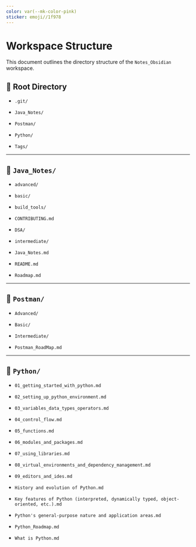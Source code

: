 ```yaml
---
color: var(--mk-color-pink)
sticker: emoji//1f978
---
```

# Workspace Structure

This document outlines the directory structure of the `Notes_Obsidian` workspace.

## 📁 Root Directory

- `.git/`
    
- `Java_Notes/`
    
- `Postman/`
    
- `Python/`
    
- `Tags/`
    

---

## 📁 `Java_Notes/`

- `advanced/`
    
- `basic/`
    
- `build_tools/`
    
- `CONTRIBUTING.md`
    
- `DSA/`
    
- `intermediate/`
    
- `Java_Notes.md`
    
- `README.md`
    
- `Roadmap.md`
    

---

## 📁 `Postman/`

- `Advanced/`
    
- `Basic/`
    
- `Intermediate/`
    
- `Postman_RoadMap.md`
    

---

## 📁 `Python/`

- `01_getting_started_with_python.md`
    
- `02_setting_up_python_environment.md`
    
- `03_variables_data_types_operators.md`
    
- `04_control_flow.md`
    
- `05_functions.md`
    
- `06_modules_and_packages.md`
    
- `07_using_libraries.md`
    
- `08_virtual_environments_and_dependency_management.md`
    
- `09_editors_and_ides.md`
    
- `History and evolution of Python.md`
    
- `Key features of Python (interpreted, dynamically typed, object-oriented, etc.).md`
    
- `Python's general-purpose nature and application areas.md`
    
- `Python_Roadmap.md`
    
- `What is Python.md`
    
